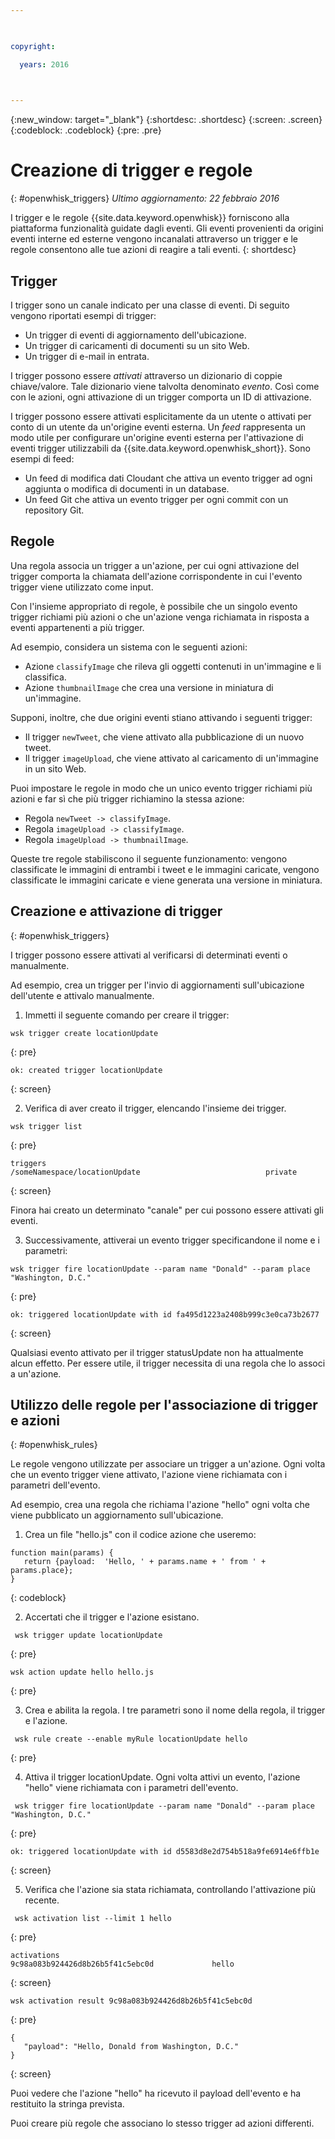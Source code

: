 ```yaml
---

 

copyright:

  years: 2016

 

---
```


{:new_window: target="_blank"}
{:shortdesc: .shortdesc}
{:screen: .screen}
{:codeblock: .codeblock}
{:pre: .pre}

# Creazione di trigger e regole
{: #openwhisk_triggers}
*Ultimo aggiornamento: 22 febbraio 2016*

I trigger e le regole {{site.data.keyword.openwhisk}} forniscono alla piattaforma funzionalità guidate dagli eventi. Gli eventi provenienti da origini eventi interne ed esterne vengono incanalati attraverso un trigger e le regole consentono alle tue azioni di reagire a tali eventi.
{: shortdesc}

## Trigger

I trigger sono un canale indicato per una classe di eventi. Di seguito vengono riportati esempi di trigger:
- Un trigger di eventi di aggiornamento dell'ubicazione.
- Un trigger di caricamenti di documenti su un sito Web.
- Un trigger di e-mail in entrata.

I trigger possono essere *attivati* attraverso un dizionario di coppie chiave/valore. Tale dizionario viene talvolta denominato *evento*. Così come con le azioni, ogni attivazione di un trigger comporta un ID di attivazione.

I trigger possono essere attivati esplicitamente da un utente o attivati per conto di un utente da un'origine eventi esterna. Un *feed* rappresenta un modo utile per configurare un'origine eventi esterna
per l'attivazione di eventi trigger utilizzabili da {{site.data.keyword.openwhisk_short}}. Sono esempi di feed:
- Un feed di modifica dati Cloudant che attiva un evento trigger ad ogni aggiunta o modifica di documenti in un database.
- Un feed Git che attiva un evento trigger per ogni commit con un repository Git.

## Regole

Una regola associa un trigger a un'azione, per cui ogni attivazione del trigger comporta la chiamata dell'azione corrispondente in cui l'evento trigger viene utilizzato come input.

Con l'insieme appropriato di regole, è possibile che un singolo evento trigger
richiami più azioni o che un'azione venga richiamata in risposta a eventi
appartenenti a più trigger.

Ad esempio, considera un sistema con le seguenti azioni:
- Azione `classifyImage` che rileva gli oggetti contenuti in un'immagine e li classifica.
- Azione `thumbnailImage` che crea una versione in miniatura di un'immagine.

Supponi, inoltre, che due origini eventi stiano attivando i seguenti trigger:
- Il trigger `newTweet`, che viene attivato alla pubblicazione di un nuovo tweet.
- Il trigger `imageUpload`, che viene attivato al caricamento di un'immagine in un sito Web.

Puoi impostare le regole in modo che un unico evento trigger richiami più azioni e far sì che più trigger richiamino la stessa azione:
- Regola `newTweet -> classifyImage`.
- Regola `imageUpload -> classifyImage`.
- Regola `imageUpload -> thumbnailImage`.

Queste tre regole stabiliscono il seguente funzionamento: vengono classificate le immagini di entrambi i tweet e le immagini caricate, vengono classificate le immagini caricate e viene generata una versione in miniatura. 

## Creazione e attivazione di trigger
{: #openwhisk_triggers}

I trigger possono essere attivati al verificarsi di determinati eventi o manualmente.

Ad esempio, crea un trigger per l'invio di aggiornamenti sull'ubicazione dell'utente e attivalo manualmente.

1. Immetti il seguente comando per creare il trigger:
 
  ```
  wsk trigger create locationUpdate
  ```
  {: pre}
 
  ```
  ok: created trigger locationUpdate
  ```
  {: screen}

2. Verifica di aver creato il trigger, elencando l'insieme dei trigger.

  ```
  wsk trigger list
  ```
  {: pre}
 
  ```
  triggers
  /someNamespace/locationUpdate                            private
  ```
  {: screen}

  Finora hai creato un determinato "canale" per cui possono essere attivati gli eventi.

3. Successivamente, attiverai un evento trigger specificandone il nome e i parametri:

  ```
  wsk trigger fire locationUpdate --param name "Donald" --param place "Washington, D.C."
  ```
  {: pre}

  ```
  ok: triggered locationUpdate with id fa495d1223a2408b999c3e0ca73b2677
  ```
  {: screen}

   Qualsiasi evento attivato per il trigger statusUpdate non ha attualmente alcun effetto. Per essere utile, il trigger necessita di una regola che lo associ a un'azione.


## Utilizzo delle regole per l'associazione di trigger e azioni
{: #openwhisk_rules}

Le regole vengono utilizzate per associare un trigger a un'azione. Ogni volta che un evento trigger viene attivato, l'azione viene richiamata con i parametri dell'evento.

Ad esempio, crea una regola che richiama l'azione "hello" ogni volta che viene pubblicato un aggiornamento sull'ubicazione. 

1. Crea un file "hello.js" con il codice azione che useremo:
  ```
  function main(params) {
     return {payload:  'Hello, ' + params.name + ' from ' + params.place};
  }
  ```
  {: codeblock}

2. Accertati che il trigger e l'azione esistano.
 ```
  wsk trigger update locationUpdate
  ```
  {: pre}
  
  ```
  wsk action update hello hello.js
  ```
  {: pre}

3. Crea e abilita la regola. I tre parametri sono il nome della regola, il trigger e l'azione.
 ```
  wsk rule create --enable myRule locationUpdate hello
  ```
  {: pre}

4. Attiva il trigger locationUpdate. Ogni volta attivi un evento, l'azione "hello" viene richiamata con i parametri dell'evento.
 ```
  wsk trigger fire locationUpdate --param name "Donald" --param place "Washington, D.C."
  ```
  {: pre}
  
  ```
  ok: triggered locationUpdate with id d5583d8e2d754b518a9fe6914e6ffb1e
  ```
  {: screen}

5. Verifica che l'azione sia stata richiamata, controllando l'attivazione più recente.
 ```
  wsk activation list --limit 1 hello
  ```
  {: pre}
  
  ```
  activations
  9c98a083b924426d8b26b5f41c5ebc0d             hello
  ```
  {: screen}
  
  ```
  wsk activation result 9c98a083b924426d8b26b5f41c5ebc0d
  ```
  {: pre}
  ```
  {
     "payload": "Hello, Donald from Washington, D.C."
  }
  ```
  {: screen}

  Puoi vedere che l'azione "hello" ha ricevuto il payload dell'evento e ha restituito la stringa prevista.

  Puoi creare più regole che associano lo stesso trigger ad azioni differenti.
